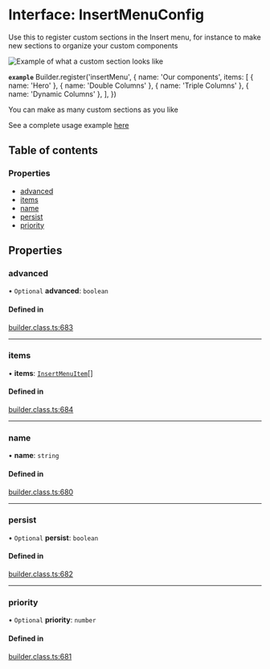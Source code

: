 # Interface: InsertMenuConfig

Use this to register custom sections in the Insert menu, for instance
to make new sections to organize your custom components

![Example of what a custom section looks like](https://cdn.builder.io/api/v1/image/assets%2F7f7bbcf72a1a4d72bac5daa359e7befd%2Fe5f2792e9c0f44ed89a9dcb77b945858)

**`example`**
   Builder.register('insertMenu', {
     name: 'Our components',
     items: [
       { name: 'Hero' },
       { name: 'Double Columns' },
       { name: 'Triple Columns' },
       { name: 'Dynamic Columns' },
     ],
   })

You can make as many custom sections as you like

See a complete usage example [here](https://github.com/builderio/builder/blob/main/examples/react-design-system/src/builder-settings.js)

## Table of contents

### Properties

- [advanced](InsertMenuConfig.md#advanced)
- [items](InsertMenuConfig.md#items)
- [name](InsertMenuConfig.md#name)
- [persist](InsertMenuConfig.md#persist)
- [priority](InsertMenuConfig.md#priority)

## Properties

### advanced

• `Optional` **advanced**: `boolean`

#### Defined in

[builder.class.ts:683](https://github.com/builderio/builder/blob/5f50f6aa/packages/core/src/builder.class.ts#L683)

___

### items

• **items**: [`InsertMenuItem`](InsertMenuItem.md)[]

#### Defined in

[builder.class.ts:684](https://github.com/builderio/builder/blob/5f50f6aa/packages/core/src/builder.class.ts#L684)

___

### name

• **name**: `string`

#### Defined in

[builder.class.ts:680](https://github.com/builderio/builder/blob/5f50f6aa/packages/core/src/builder.class.ts#L680)

___

### persist

• `Optional` **persist**: `boolean`

#### Defined in

[builder.class.ts:682](https://github.com/builderio/builder/blob/5f50f6aa/packages/core/src/builder.class.ts#L682)

___

### priority

• `Optional` **priority**: `number`

#### Defined in

[builder.class.ts:681](https://github.com/builderio/builder/blob/5f50f6aa/packages/core/src/builder.class.ts#L681)
